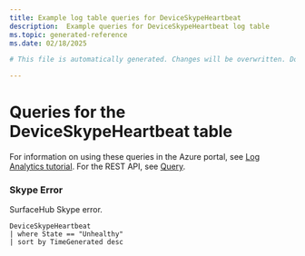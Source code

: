```yaml
---
title: Example log table queries for DeviceSkypeHeartbeat
description:  Example queries for DeviceSkypeHeartbeat log table
ms.topic: generated-reference
ms.date: 02/18/2025

# This file is automatically generated. Changes will be overwritten. Do not change this file directly. 

---
```


# Queries for the DeviceSkypeHeartbeat table

For information on using these queries in the Azure portal, see [Log Analytics tutorial](/azure/azure-monitor/logs/log-analytics-tutorial). For the REST API, see [Query](/rest/api/loganalytics/query).


### Skype Error  


SurfaceHub Skype error.  

```query
DeviceSkypeHeartbeat
| where State == "Unhealthy" 
| sort by TimeGenerated desc
```

